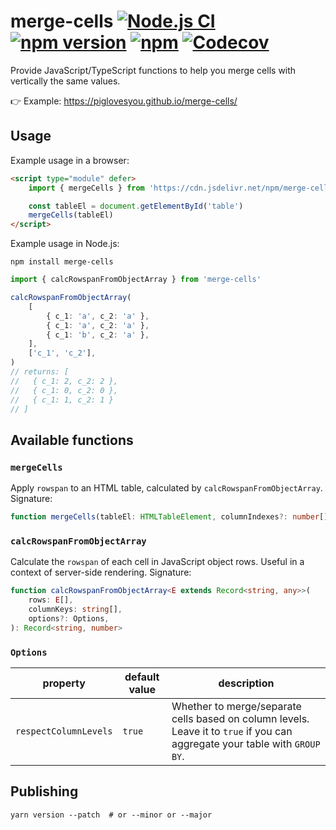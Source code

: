# merge-cells [![Node.js CI](https://github.com/piglovesyou/merge-cells/actions/workflows/node.js.yml/badge.svg)](https://github.com/piglovesyou/merge-cells/actions/workflows/node.js.yml) [![npm version](https://badge.fury.io/js/merge-cells.svg)](https://badge.fury.io/js/merge-cells) [![npm](https://img.shields.io/npm/dw/merge-cells)](https://www.npmjs.com/package/merge-cells) [![Codecov](https://img.shields.io/codecov/c/github/piglovesyou/merge-cells)](https://app.codecov.io/github/piglovesyou/merge-cells)

Provide JavaScript/TypeScript functions to help you merge cells with vertically the same values.

👉 Example: https://piglovesyou.github.io/merge-cells/

## Usage

Example usage in a browser:

```html
<script type="module" defer>
    import { mergeCells } from 'https://cdn.jsdelivr.net/npm/merge-cells@latest'

    const tableEl = document.getElementById('table')
    mergeCells(tableEl)
</script>
```

Example usage in Node.js:

```shell
npm install merge-cells
```

```ts
import { calcRowspanFromObjectArray } from 'merge-cells'

calcRowspanFromObjectArray(
    [
        { c_1: 'a', c_2: 'a' },
        { c_1: 'a', c_2: 'a' },
        { c_1: 'b', c_2: 'a' },
    ],
    ['c_1', 'c_2'],
)
// returns: [
//   { c_1: 2, c_2: 2 },
//   { c_1: 0, c_2: 0 },
//   { c_1: 1, c_2: 1 }
// ]
```

## Available functions

### `mergeCells`

Apply `rowspan` to an HTML table, calculated by `calcRowspanFromObjectArray`. Signature:

```ts
function mergeCells(tableEl: HTMLTableElement, columnIndexes?: number[], options?: Options): void
```

### `calcRowspanFromObjectArray`

Calculate the `rowspan` of each cell in JavaScript object rows. Useful in a context of server-side
rendering. Signature:

```ts
function calcRowspanFromObjectArray<E extends Record<string, any>>(
    rows: E[],
    columnKeys: string[],
    options?: Options,
): Record<string, number>
```

### `Options`

| property              | default value | description                                                                                                                 |
| --------------------- | ------------- | --------------------------------------------------------------------------------------------------------------------------- |
| `respectColumnLevels` | `true`        | Whether to merge/separate cells based on column levels. Leave it to `true` if you can aggregate your table with `GROUP BY`. |

## Publishing

```shell
yarn version --patch  # or --minor or --major
```
